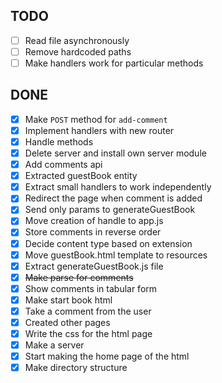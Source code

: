 ## TODO

- [ ] Read file asynchronously
- [ ] Remove hardcoded paths
- [ ] Make handlers work for particular methods

## DONE

- [x] Make `POST` method for `add-comment`
- [x] Implement handlers with new router
- [x] Handle methods
- [x] Delete server and install own server module
- [x] Add comments api
- [x] Extracted guestBook entity
- [x] Extract small handlers to work independently
- [x] Redirect the page when comment is added 
- [x] Send only params to generateGuestBook
- [x] Move creation of handle to app.js
- [x] Store comments in reverse order
- [x] Decide content type based on extension
- [x] Move guestBook.html template to resources
- [x] Extract generateGuestBook.js file
- [x] ~~Make parse for comments~~
- [x] Show comments in tabular form
- [x] Make start book html
- [x] Take a comment from the user
- [x] Created other pages
- [x] Write the css for the html page
- [x] Make a server
- [x] Start making the home page of the html
- [x] Make directory structure
